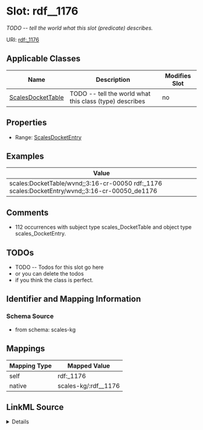 

# Slot: rdf__1176


_TODO -- tell the world what this slot (predicate) describes._





URI: [rdf:_1176](http://www.w3.org/1999/02/22-rdf-syntax-ns#_1176)



<!-- no inheritance hierarchy -->





## Applicable Classes

| Name | Description | Modifies Slot |
| --- | --- | --- |
| [ScalesDocketTable](../classes/ScalesDocketTable.md) | TODO -- tell the world what this class (type) describes |  no  |







## Properties

* Range: [ScalesDocketEntry](../classes/ScalesDocketEntry.md)






## Examples

| Value |
| --- |
| scales:DocketTable/wvnd;;3:16-cr-00050 rdf:_1176 scales:DocketEntry/wvnd;;3:16-cr-00050_de1176 |

## Comments

* 112 occurrences with subject type scales_DocketTable and object type scales_DocketEntry.

## TODOs

* TODO -- Todos for this slot go here
* or you can delete the todos
* if you think the class is perfect.

## Identifier and Mapping Information







### Schema Source


* from schema: scales-kg




## Mappings

| Mapping Type | Mapped Value |
| ---  | ---  |
| self | rdf:_1176 |
| native | scales-kg/:rdf__1176 |




## LinkML Source

<details>
```yaml
name: rdf__1176
description: TODO -- tell the world what this slot (predicate) describes.
todos:
- TODO -- Todos for this slot go here
- or you can delete the todos
- if you think the class is perfect.
comments:
- 112 occurrences with subject type scales_DocketTable and object type scales_DocketEntry.
examples:
- value: scales:DocketTable/wvnd;;3:16-cr-00050 rdf:_1176 scales:DocketEntry/wvnd;;3:16-cr-00050_de1176
from_schema: scales-kg
rank: 1000
slot_uri: rdf:_1176
alias: rdf__1176
domain_of:
- scales_DocketTable
range: scales_DocketEntry

```
</details>